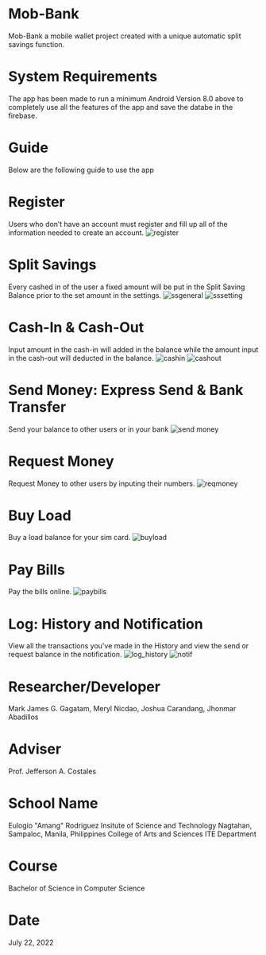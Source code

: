 # Mob-Bank
Mob-Bank a mobile wallet project created with a unique automatic split savings function.

# System Requirements
The app has been made to run a minimum Android Version 8.0 above to completely use all the features of the app and save the databe in the firebase.

# Guide
Below are the following guide to use the app
# Register
Users who don’t have an account must register and fill up all of the information needed to create an account.
![register](https://user-images.githubusercontent.com/109670675/180359060-72f93012-e7da-4790-b77e-f2b0adb65521.JPG )

# Split Savings
Every cashed in of the user a fixed amount will be put in the Split Saving Balance prior to the set amount in the settings.
![ssgeneral](https://user-images.githubusercontent.com/109670675/180359247-42d732ab-3ba4-4d85-b4b7-b5ef4fafe095.JPG)
![sssetting](https://user-images.githubusercontent.com/109670675/180359276-3c845ddd-dca9-458a-a517-e4e1980f0182.JPG)

# Cash-In & Cash-Out
Input amount in the cash-in will added in the balance while the amount input in the cash-out will deducted in the balance. 
![cashin](https://user-images.githubusercontent.com/109670675/180403084-984c3320-d666-4d60-931d-61ef7164ed61.JPG)
![cashout](https://user-images.githubusercontent.com/109670675/180403037-13657c52-ef20-4f50-91bc-604cbb687a76.JPG)

# Send Money: Express Send & Bank Transfer
Send your balance to other users or in your bank
![send money](https://user-images.githubusercontent.com/109670675/180403339-ae04a464-452f-4735-9293-fe4d9191afdf.JPG)

# Request Money
Request Money to other users by inputing their numbers.
![reqmoney](https://user-images.githubusercontent.com/109670675/180403375-59ba9d8c-15ac-407f-a852-6c8a9710e472.JPG)

# Buy Load
Buy a load balance for your sim card.
![buyload](https://user-images.githubusercontent.com/109670675/180403481-178f2334-0ca3-4920-9ff0-2820dee3baff.JPG)

# Pay Bills
Pay the bills online.
![paybills](https://user-images.githubusercontent.com/109670675/180403674-73df8ee3-40c1-4ed8-9a2b-a6c2607025f2.JPG)

# Log: History and Notification
View all the transactions you've made in the History and view the send or request balance in the notification.
![log_history](https://user-images.githubusercontent.com/109670675/180403969-4ec86cfe-1852-430e-89e6-3f62617b225c.JPG)
![notif](https://user-images.githubusercontent.com/109670675/180403947-28e28312-ba53-4fd7-8ffd-0bf5ee19fb6e.JPG)

# Researcher/Developer
Mark James G. Gagatam, 
Meryl Nicdao, 
Joshua Carandang, 
Jhonmar Abadillos


# Adviser
Prof. Jefferson A. Costales

# School Name
Eulogio "Amang" Rodriguez Insitute of Science and Technology
Nagtahan, Sampaloc, Manila, Philippines
College of Arts and Sciences
ITE Department
# Course
Bachelor of Science in Computer Science
# Date
July 22, 2022



